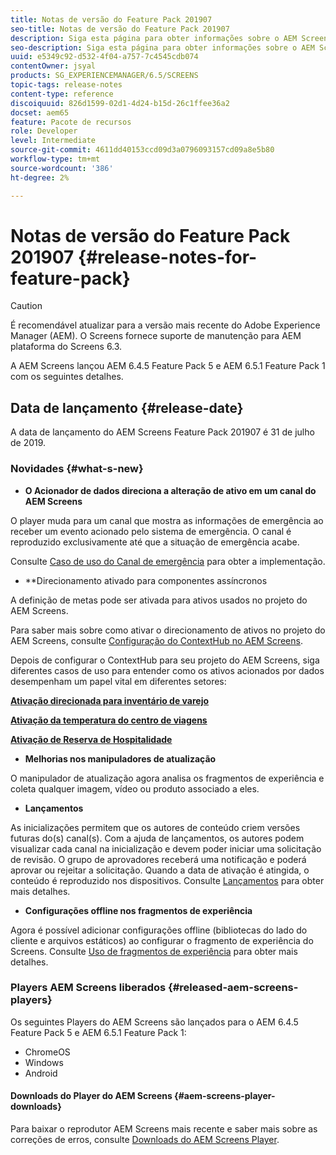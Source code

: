 ```yaml
---
title: Notas de versão do Feature Pack 201907
seo-title: Notas de versão do Feature Pack 201907
description: Siga esta página para obter informações sobre o AEM Screens Feature Pack 201907 lançado em 31 de julho de 2019.
seo-description: Siga esta página para obter informações sobre o AEM Screens Feature Pack 201907 lançado em 31 de julho de 2019.
uuid: e5349c92-d532-4f04-a757-7c4545cdb074
contentOwner: jsyal
products: SG_EXPERIENCEMANAGER/6.5/SCREENS
topic-tags: release-notes
content-type: reference
discoiquuid: 826d1599-02d1-4d24-b15d-26c1ffee36a2
docset: aem65
feature: Pacote de recursos
role: Developer
level: Intermediate
source-git-commit: 4611dd40153ccd09d3a0796093157cd09a8e5b80
workflow-type: tm+mt
source-wordcount: '386'
ht-degree: 2%

---
```



# Notas de versão do Feature Pack 201907 {#release-notes-for-feature-pack}

>[!CAUTION]
>
>É recomendável atualizar para a versão mais recente do Adobe Experience Manager (AEM). O Screens fornece suporte de manutenção para AEM plataforma do Screens 6.3.

A AEM Screens lançou AEM 6.4.5 Feature Pack 5 e AEM 6.5.1 Feature Pack 1 com os seguintes detalhes.

## Data de lançamento {#release-date}

A data de lançamento do AEM Screens Feature Pack 201907 é 31 de julho de 2019.

### Novidades {#what-s-new}

* **O Acionador de dados direciona a alteração de ativo em um canal do AEM Screens**

O player muda para um canal que mostra as informações de emergência ao receber um evento acionado pelo sistema de emergência. O canal é reproduzido exclusivamente até que a situação de emergência acabe.

Consulte [Caso de uso do Canal de emergência](emergency-channel.md) para obter a implementação.

* **Direcionamento ativado para componentes assíncronos

A definição de metas pode ser ativada para ativos usados no projeto do AEM Screens.

Para saber mais sobre como ativar o direcionamento de ativos no projeto do AEM Screens, consulte [Configuração do ContextHub no AEM Screens](configuring-context-hub.md).

Depois de configurar o ContextHub para seu projeto do AEM Screens, siga diferentes casos de uso para entender como os ativos acionados por dados desempenham um papel vital em diferentes setores:

**[Ativação direcionada para inventário de varejo](retail-inventory-activation.md)**

**[Ativação da temperatura do centro de viagens](local-temperature-activation.md)**

**[Ativação de Reserva de Hospitalidade](hospitality-reservation-activation.md)**

* **Melhorias nos manipuladores de atualização**

O manipulador de atualização agora analisa os fragmentos de experiência e coleta qualquer imagem, vídeo ou produto associado a eles.

* **Lançamentos**

As inicializações permitem que os autores de conteúdo criem versões futuras do(s) canal(s). Com a ajuda de lançamentos, os autores podem visualizar cada canal na inicialização e devem poder iniciar uma solicitação de revisão. O grupo de aprovadores receberá uma notificação e poderá aprovar ou rejeitar a solicitação. Quando a data de ativação é atingida, o conteúdo é reproduzido nos dispositivos.
Consulte [Lançamentos](launches.md) para obter mais detalhes.

* **Configurações offline nos fragmentos de experiência**

Agora é possível adicionar configurações offline (bibliotecas do lado do cliente e arquivos estáticos) ao configurar o fragmento de experiência do Screens. Consulte [Uso de fragmentos de experiência](experience-fragments-in-screens.md) para obter mais detalhes.

### Players AEM Screens liberados {#released-aem-screens-players}

Os seguintes Players do AEM Screens são lançados para o AEM 6.4.5 Feature Pack 5 e AEM 6.5.1 Feature Pack 1:

* ChromeOS
* Windows
* Android

#### Downloads do Player do AEM Screens {#aem-screens-player-downloads}

Para baixar o reprodutor AEM Screens mais recente e saber mais sobre as correções de erros, consulte [Downloads do AEM Screens Player](https://download.macromedia.com/screens/).
